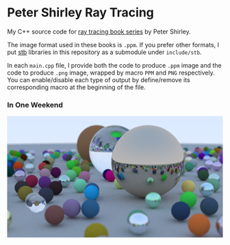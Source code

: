 # Peter Shirley Ray Tracing

My C++ source code for [ray tracing book series](https://raytracing.github.io/) by Peter Shirley.



The image format used in these books is `.ppm`. If you prefer other formats, I put [stb](https://github.com/nothings/stb) libraries in this repository as a submodule under `include/stb`.

In each `main.cpp` file, I provide both the code to produce `.ppm` image and the code to produce `.png` image, wrapped by macro `PPM` and `PNG` respectively. You can enable/disable each type of output by define/remove its corresponding macro at the beginning of the file.



### In One Weekend

![InOneWeekendCover](InOneWeekend/Chapter12/output.png)

